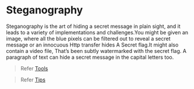 # Steganography
Steganography is the art of hiding a secret message in plain sight, and it leads to a variety of implementations and challenges.You might be given an image, where all the blue pixels can be filtered out to reveal a secret message or  an innocuous Http transfer hides A Secret flag.It might also contain a video file, That’s been subtly watermarked with the secret flag. A paragraph of text can hide a secret message in the capital letters too.

> Refer [Tools](Tools/tools.md)

> Refer [Tips](Tools/tools.md)
